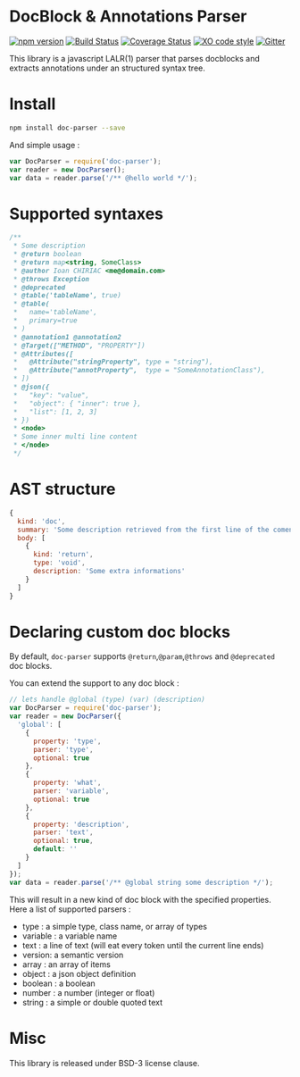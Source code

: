 # DocBlock & Annotations Parser

[![npm version](https://badge.fury.io/js/doc-parser.svg)](https://www.npmjs.com/package/doc-parser)
[![Build Status](https://travis-ci.org/glayzzle/doc-parser.svg?branch=master)](https://travis-ci.org/glayzzle/doc-parser)
[![Coverage Status](https://coveralls.io/repos/github/glayzzle/doc-parser/badge.svg?branch=master)](https://coveralls.io/github/glayzzle/doc-parser?branch=master)
[![XO code style](https://img.shields.io/badge/code_style-XO-5ed9c7.svg)](https://github.com/sindresorhus/xo)
[![Gitter](https://img.shields.io/badge/GITTER-join%20chat-green.svg)](https://gitter.im/glayzzle/Lobby)

This library is a javascript LALR(1) parser that parses docblocks and extracts
annotations under an structured syntax tree.

# Install

```sh
npm install doc-parser --save
```

And simple usage :

```js
var DocParser = require('doc-parser');
var reader = new DocParser();
var data = reader.parse('/** @hello world */');
```


# Supported syntaxes

```php
/**
 * Some description
 * @return boolean
 * @return map<string, SomeClass>
 * @author Ioan CHIRIAC <me@domain.com>
 * @throws Exception
 * @deprecated
 * @table('tableName', true)
 * @table(
 *   name='tableName',
 *   primary=true
 * )
 * @annotation1 @annotation2
 * @Target(["METHOD", "PROPERTY"])
 * @Attributes([
 *   @Attribute("stringProperty", type = "string"),
 *   @Attribute("annotProperty",  type = "SomeAnnotationClass"),
 * ])
 * @json({
 *   "key": "value",
 *   "object": { "inner": true },
 *   "list": [1, 2, 3]
 * })
 * <node>
 * Some inner multi line content
 * </node>
 */
```

# AST structure

```js
{
  kind: 'doc',
  summary: 'Some description retrieved from the first line of the coment',
  body: [
    {
      kind: 'return',
      type: 'void',
      description: 'Some extra informations'
    }
  ]
}
```

# Declaring custom doc blocks

By default, `doc-parser` supports `@return`,`@param`,`@throws` and `@deprecated`
doc blocks.

You can extend the support to any doc block :

```js
// lets handle @global (type) (var) (description)
var DocParser = require('doc-parser');
var reader = new DocParser({
  'global': [
    {
      property: 'type',
      parser: 'type',
      optional: true
    },
    {
      property: 'what',
      parser: 'variable',
      optional: true
    },
    {
      property: 'description',
      parser: 'text',
      optional: true,
      default: ''
    }
  ]
});
var data = reader.parse('/** @global string some description */');
```

This will result in a new kind of doc block with the specified properties. Here
a list of supported parsers :

- type : a simple type, class name, or array of types
- variable : a variable name
- text : a line of text (will eat every token until the current line ends)
- version: a semantic version
- array : an array of items
- object : a json object definition
- boolean : a boolean
- number : a number (integer or float)
- string : a simple or double quoted text

# Misc

This library is released under BSD-3 license clause.
